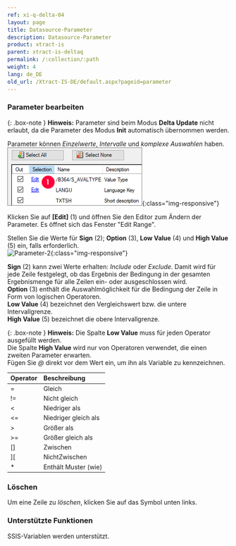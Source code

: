 ```yaml
---
ref: xi-q-delta-04
layout: page
title: Datasource-Parameter
description: Datasource-Parameter
product: xtract-is
parent: xtract-is-deltaq
permalink: /:collection/:path
weight: 4
lang: de_DE
old_url: /Xtract-IS-DE/default.aspx?pageid=parameter
---
```

### Parameter bearbeiten 

{: .box-note } 
**Hinweis:** Parameter sind beim Modus **Delta Update** nicht erlaubt, da die Parameter des Modus **Init** automatisch übernommen werden.

Parameter können *Einzelwerte*, *Intervalle* und *komplexe Auswahlen* haben. <br>
![Edit-Parameters](/img/content/Parameters_edit.png){:class="img-responsive"}

Klicken Sie auf **[Edit]** (1) und öffnen Sie den Editor zum Ändern der Parameter. Es öffnet sich das Fenster "Edit Range".

Stellen Sie die Werte für **Sign** (2); **Option** (3), **Low Value** (4) und **High Value** (5) ein, falls erforderlich.<br>
![Parameter-2](/img/content/Parameter-2.png){:class="img-responsive"}

**Sign** (2) kann zwei Werte erhalten: *Include* oder *Exclude*. Damit wird für jede Zeile festgelegt, ob das Ergebnis der Bedingung in der gesamten Ergebnismenge für alle Zeilen ein- oder ausgeschlossen wird.<br>
**Option** (3) enthält die Auswahlmöglichkeit für die Bedingung der Zeile in Form von logischen Operatoren.<br>
**Low Value** (4) bezeichnet den Vergleichswert bzw. die untere Intervallgrenze.<br>
**High Value** (5) bezeichnet die obere Intervallgrenze.

{: .box-note }
**Hinweis:** Die Spalte **Low Value** muss für jeden Operator ausgefüllt werden.<br>
Die Spalte **High Value** wird nur von Operatoren verwendet, die einen zweiten Parameter erwarten.<br>
Fügen Sie *@* direkt vor dem Wert ein, um ihn als Variable zu kennzeichnen.
 

|Operator|Beschreibung
|:---|:---|
| = |Gleich|
| != |Nicht gleich|
| < |Niedriger als|
| <= |Niedriger gleich als|
| > |Größer als|
| >= |Größer gleich als|
| [] |Zwischen|
| ][ |NichtZwischen|
| * |Enthält Muster (wie)| 

### Löschen
Um eine Zeile zu *löschen*, klicken Sie auf das Symbol unten links.

### Unterstützte Funktionen

SSIS-Variablen werden unterstützt. 

